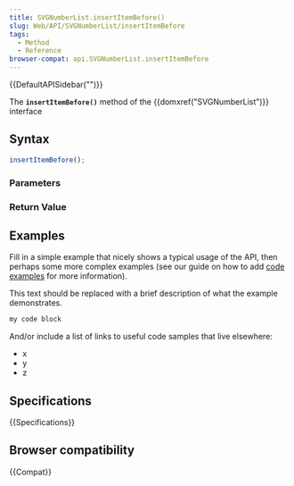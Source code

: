 ```yaml
---
title: SVGNumberList.insertItemBefore()
slug: Web/API/SVGNumberList/insertItemBefore
tags:
  - Method
  - Reference
browser-compat: api.SVGNumberList.insertItemBefore
---
```

{{DefaultAPISidebar("")}}

The **`insertItemBefore()`** method of the {{domxref("SVGNumberList")}} interface 

## Syntax

```js
insertItemBefore();
```

### Parameters



### Return Value



## Examples

Fill in a simple example that nicely shows a typical usage of the API, then perhaps some more complex examples (see our guide on how to add [code examples](/en-US/docs/MDN/Contribute/Structures/Code_examples) for more information).

This text should be replaced with a brief description of what the example demonstrates.

```js
my code block
```

And/or include a list of links to useful code samples that live elsewhere:

*   x
*   y
*   z

## Specifications

{{Specifications}}

## Browser compatibility

{{Compat}}

